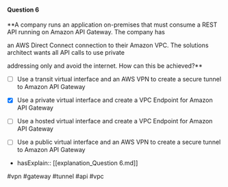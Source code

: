 #### Question  6


**A company runs an application on-premises that must consume a REST API running on Amazon API Gateway. The company has

an AWS Direct Connect connection to their Amazon VPC. The solutions architect wants all API calls to use private

addressing only and avoid the internet. How can this be achieved?**


- [ ] Use a transit virtual interface and an AWS VPN to create a secure tunnel to Amazon API Gateway


- [x] Use a private virtual interface and create a VPC Endpoint for Amazon API Gateway


- [ ] Use a hosted virtual interface and create a VPC Endpoint for Amazon API Gateway


- [ ] Use a public virtual interface and an AWS VPN to create a secure tunnel to Amazon API Gateway



- hasExplain:: [[explanation_Question  6.md]]

#vpn #gateway #tunnel #api #vpc 